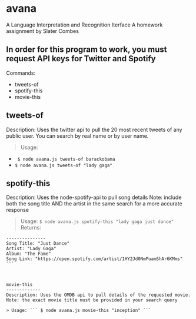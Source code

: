 # avana
A Language Interpretation and Recognition Iterface
A homework assignment by Slater Combes

## In order for this program to work, you must request API keys for Twitter and Spotify

Commands:
- tweets-of
- spotify-this
- movie-this


tweets-of
-------------
Description: Uses the twitter api to pull the 20 most recent tweets of any public user. You can search by real name or by user name.

> Usage:
- ``` $ node avana.js tweets-of barackobama```
- ``` $ node avana.js tweets-of "lady gaga" ```




spotify-this
-------------
Description: Uses the node-spotify-api to pull song details
Note: include both the song title AND the artist in the same search for a more accurate response

> Usage: ``` $ node avana.js spotify-this "lady gaga just dance" ```
> Returns: 
``` Top Result
---------------
Song Title: "Just Dance"
Artist: "Lady Gaga"
Album: "The Fame"
Song Link: "https://open.spotify.com/artist/1HY2Jd0NmPuamShAr6KMms" ```



movie-this
-------------
Description: Uses the OMDB api to pull details of the requested movie.
Note: the exact movie title must be provided in your search query

> Usage: ``` $ node avana.js movie-this "inception" ```
